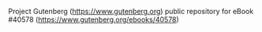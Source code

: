 Project Gutenberg (https://www.gutenberg.org) public repository for eBook #40578 (https://www.gutenberg.org/ebooks/40578)
